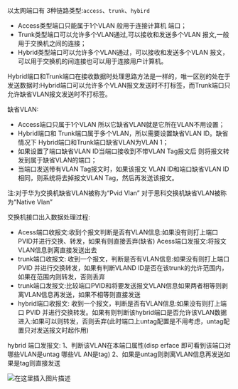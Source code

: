 以太网端口有 3种链路类型:`access`、`trunk`、`hybird`
- Access类型端口只能属于1个VLAN 般用于连接计算机 端口； 
- Trunk类型端口可以允许多个VLAN通过,可以接收和发送多个VLAN 报文,一般用于交换机之间的连接；
- Hybrid类型端口可以允许多个VLAN通过，可以接收和发送多个VLAN 报文，可以用于交换机的间连接也可以用于连接用户计算机。

Hybrid端口和Trunk端口在接收数据时处理思路方法是一样的，唯一区别的处在于发送数据时:Hybrid端口可以允许多个VLAN报文发送时不打标签，而Trunk端口只允许缺省VLAN报文发送时不打标签。

缺省VLAN:
- Access端口只属于1个VLAN 所以它缺省VLAN就是它所在VLAN不用设置；
- Hybrid端口和 Trunk端口属于多个VLAN，所以需要设置缺省VLAN ID。缺省情况下 Hybrid端口和Trunk端口缺省VLAN为VLAN 1；
- 如果设置了端口缺省VLAN ID当端口接收到不带VLAN Tag报文后 则将报文转发到属于缺省VLAN的端口；
- 当端口发送带有VLAN Tag报文时，如果该报文 VLAN ID和端口缺省VLAN ID相同，则系统将去掉报文VLAN Tag，然后再发送该报文。

注:对于华为交换机缺省VLAN被称为“Pvid Vlan” 对于思科交换机缺省VLAN被称为“Native Vlan”

交换机接口出入数据处理过程:
- Acess端口收报文:收到个报文判断是否有VLAN信息:如果没有则打上端口 PVID并进行交换、转发，如果有则直接丢弃(缺省) Acess端口发报文:将报文VLAN信息剥离直接发送出去
- trunk端口收报文: 收到一个报文，判断是否有VLAN信息:如果没有则打上端口 PVID 并进行交换转发，如果有判断VLAND ID是否在该trunk的允许范围内，如果在范围内则转发，否则丢弃
- trunk端口发报文:比较端口PVID和将要发送报文VLAN信息如果两者相等则剥离VLAN信息再发送，如果不相等则直接发送
- hybrid端口收报文: 收到一个报文，判断是否有VLAN信息:如果没有则打上端口 PVID 并进行交换转发。如果有则判断该hybrid端口是否允许该VLAN数据进入:如果可以则转发，否则丢弃(此时端口上untag配置是不用考虑，untag配置只对发送报文时起作用) 

hybrid 端口发报文:
1、判断该VLAN在本端口属性(disp erface 即可看到该端口对哪些VLAN是untag 哪些VL
AN是tag)
2、如果是untag则剥离VLAN信息再发送如果是tag则直接发送
 
![在这里插入图片描述](https://i-blog.csdnimg.cn/blog_migrate/abbf212b3ac1bb33b0185fa649cc323b.png)

